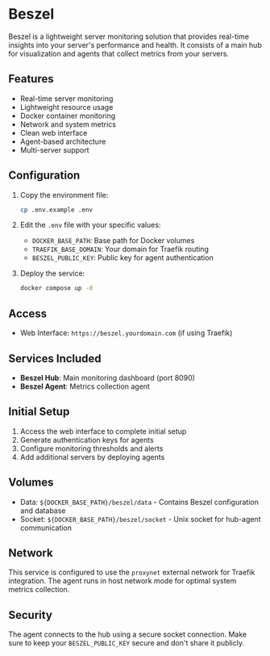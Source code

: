 # Beszel

Beszel is a lightweight server monitoring solution that provides real-time insights into your server's performance and health. It consists of a main hub for visualization and agents that collect metrics from your servers.

## Features

- Real-time server monitoring
- Lightweight resource usage
- Docker container monitoring
- Network and system metrics
- Clean web interface
- Agent-based architecture
- Multi-server support

## Configuration

1. Copy the environment file:
   ```bash
   cp .env.example .env
   ```

2. Edit the `.env` file with your specific values:
   - `DOCKER_BASE_PATH`: Base path for Docker volumes
   - `TRAEFIK_BASE_DOMAIN`: Your domain for Traefik routing
   - `BESZEL_PUBLIC_KEY`: Public key for agent authentication

3. Deploy the service:
   ```bash
   docker compose up -d
   ```

## Access

- Web Interface: `https://beszel.yourdomain.com` (if using Traefik)

## Services Included

- **Beszel Hub**: Main monitoring dashboard (port 8090)
- **Beszel Agent**: Metrics collection agent

## Initial Setup

1. Access the web interface to complete initial setup
2. Generate authentication keys for agents
3. Configure monitoring thresholds and alerts
4. Add additional servers by deploying agents

## Volumes

- Data: `${DOCKER_BASE_PATH}/beszel/data` - Contains Beszel configuration and database
- Socket: `${DOCKER_BASE_PATH}/beszel/socket` - Unix socket for hub-agent communication

## Network

This service is configured to use the `proxynet` external network for Traefik integration. The agent runs in host network mode for optimal system metrics collection.

## Security

The agent connects to the hub using a secure socket connection. Make sure to keep your `BESZEL_PUBLIC_KEY` secure and don't share it publicly.

